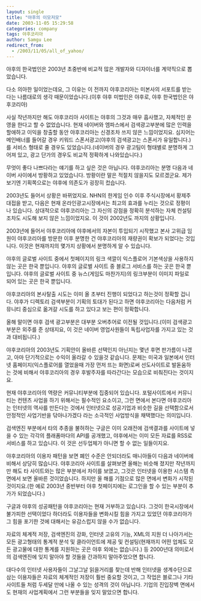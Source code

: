 ```yaml
---
layout: single
title: "야후의 이모저모"
date: 2003-11-05 15:29:58
categories: company
tags: 야후코리아
author: Samgu Lee
redirect_from:
  - /2003/11/05/all_of_yahoo/
---
```


야후의 한국법인은 2003년 초중반에 비교적 많은 개발자와 디자이너를 계약직으로 뽑았습니다.

다소 의아한 일이었는데요, 그 이유는 이 전까지 야후코리아는 미본사의 서포트를 받는다는 나름대로의 생각 때문이었습니다.(이후 야후 미법인은 야후로, 야후 한국법인은 야후코리아)

사실 작년까지만 해도 야후코리아 사이트는 야후의 그것과 매우 흡사했고, 자체적인 운영을 한다고 할 수 없었습니다. 현재 네이버와 엠파스에서 검색광고부분에 많은 인력을 할애하고 이익을 창출할 동안 야후코리아는 신경조차 쓰지 않은 느낌이었지요. 심지어는 메인배너를 들어갈 경우 키워드 스폰서광고(야후의 검색광고는 스폰서가 유일합니다.)를 서비스 형태로 줄 경우도 있었습니다.(네이버의 경우 광고팀이 형태별로 분명하게 그어져 있고, 광고 단가의 경우도 비교적 정확하게 나와있습니다.)

무엇이 좋다 나쁘다라는 얘기를 하고 싶은 것은 아닙니다. 야후코리아는 분명 다음과 네이버 사이에서 방황하고 있었습니다. 방황이란 말은 적절치 않을지도 모르겠군요. 제가 보기엔 기획쪽으로는 야후에 의존도가 굉장히 컸습니다.

2003년도 들어서 상황은 바뀌었지요. NHN의 한게임 인수 이후 주식시장에서 황제주 대접을 받고, 다음은 현재 온라인광고시장에서는 최고의 효과를 누리는 것으로 정평이 나 있습니다. 상대적으로 야후코리아는 그 자신의 강점을 정확히 분석하는 자체 컨설팅조차도 시도해 보지 않은 느낌이었지요. 이 것이 2002년도 까지의 상황입니다.

2003년에 들어서 야후코리아에 야후에서의 자본이 투입되기 시작했고 본사 고위급 임원이 야후코리아를 방문한 이후 분명한 건 야후코리아의 재량권이 확보가 되었다는 것입니다. 이것은 현재까지의 몇가지 상황에서 분명하게 알 수 있습니다.

야후의 글로벌 사이트 중에서 첫페이지의 링크 색깔이 익스플로어 기본색상을 사용하지 않는 곳은 한국 뿐입니다. 야후의 글로벌 사이트 중 블로그 서비스를 하는 곳은 한국 뿐입니다. 야후의 글로벌 사이트 중 뉴스(게임도 마찬가지)의 링크부분이 이미지 파일로 되어 있는 곳은 한국 뿐입니다.

야후코리아의 본사탈출 시도는 이미 올 초부터 진행이 되었다고 하는것이 정확할 겁니다. 야후가 디렉토리 검색부분이 기획의 토대가 된다고 하면 야후코리아는 다음처럼 커뮤니티 중심으로 옮겨갈 시도를 하고 있다고 보는 편이 정확합니다.

올해 말이면 야후 검색 광고부분은 대부분 오버추어로 이전될 것입니다.(이미 검색광고부분은 외주를 준 상태지요, 이 것은 네이버 영업사원들이 독립사업자를 가지고 있는 것과 대비됩니다.)

야후코리아의 2003년도 기획안이 올바른 선택인지 아닌지는 몇년 후면 판가름이 나겠고, 아마 단기적으로는 수익이 올라갈 수 있을것 같습니다. 문제는 미국과 일본에서 인터넷 홈페이지(익스플로어를 열었을때 가장 먼저 뜨는 화면)로써 선도사이트로 발돋움하는 것에 비해서 야후코리아의 경우 후발주자를 따라간다는 모습으로 비춰진다는 것이지요.

현재 야후코리아의 역량은 커뮤니티부분에 집중되어 있습니다. 포털사이트에서 커뮤니티는 컨텐츠 사업을 하기 위해서는 필수적인 요소이고, 그런 면에서 본다면 야후코리아는 인터넷의 역사를 만든다는 것에서 인터넷으로 성공기업과 비슷한 길을 선택함으로서 안정적인 사업기반을 닦아나가겠다 라는 소극적인 사업방식을 채택했다는 의미입니다.

검색엔진 부분에서 타의 추종을 불허하는 구글은 이미 오래전에 검색결과를 사이트에 넣을 수 있는 각각의 플래폼마다의 API를 공개했고, 야후에서는 이미 모든 자료를 RSS로 서비스를 하고 있습니다. 이 것은 선두업체가 아니면 할 수 없는 일들이지요.

야후코리아의 이용자 패턴을 보면 폐인 수준은 안되더라도 매니아들이 다음과 네이버에 비해서 상당히 많습니다. 야후코리아 사이트를 살펴보면 올해는 비슷해 졌지만 작년까지만 해도 타 사이트와는 많은 부분에서 차이를 보였고, 그것은 인터넷을 이용한 시스템 측면에서 보면 올바른 것이었습니다. 하지만 올 해를 기점으로 많은 면에서 변화가 시작된 것이지요.(한 예로 2003년 중반부터 야후 첫페이지에는 로그인을 할 수 있는 부분이 추가가 되었습니다.)

구글과 야후의 성공패턴을 야후코리아는 현재 거부하고 있습니다. 그것이 한국시장에서 불가피한 선택이었다 하더라도 이용자들을 변화시킬 힘을 가지고 있었던 야후코리아가 그 힘을 포기한 것에 대해서는 유감스럽지 않을 수가 없습니다.

자료의 체계적 저장, 검색엔진의 강화, 인터넷 고유의 기능, XML의 지원 더 나아가서는 모든 광고형태의 통계적 분석 및 클라이언트에 제공 및 컨설팅(현재까지 어떤 업체도 모든 광고물에 대한 통계를 지원하는 곳은 야후 외에는 없습니다.) 등 2000년대 의미로서의 검색엔진에 잊지 말아야 할 것들을 간과하지 말아주었으면 합니다.

대다수의 인터넷 사용자들이 그날그날 읽을거리를 찾는데 반해 인터넷을 생계수단으로 삼는 이용자들은 자료의 체계적인 저장이 훨씬 중요할 것이고, 그 작업은 블로그나 기타 사이트들 처럼 두세달 만에 나올 수 있는 성격의 것이 아닙니다. 기업의 진입장벽 면에서도 현재의 사업계획에서 그런 부분들을 잊지 말았으면 합니다.
